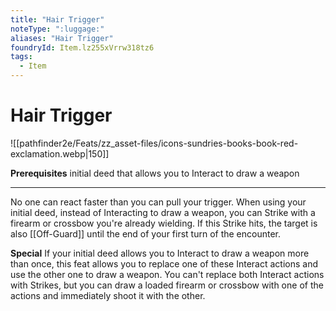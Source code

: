 ```yaml
---
title: "Hair Trigger"
noteType: ":luggage:"
aliases: "Hair Trigger"
foundryId: Item.lz255xVrrw318tz6
tags:
  - Item
---
```


# Hair Trigger
![[pathfinder2e/Feats/zz_asset-files/icons-sundries-books-book-red-exclamation.webp|150]]

**Prerequisites** initial deed that allows you to Interact to draw a weapon

* * *

No one can react faster than you can pull your trigger. When using your initial deed, instead of Interacting to draw a weapon, you can Strike with a firearm or crossbow you're already wielding. If this Strike hits, the target is also [[Off-Guard]] until the end of your first turn of the encounter.

**Special** If your initial deed allows you to Interact to draw a weapon more than once, this feat allows you to replace one of these Interact actions and use the other one to draw a weapon. You can't replace both Interact actions with Strikes, but you can draw a loaded firearm or crossbow with one of the actions and immediately shoot it with the other.
